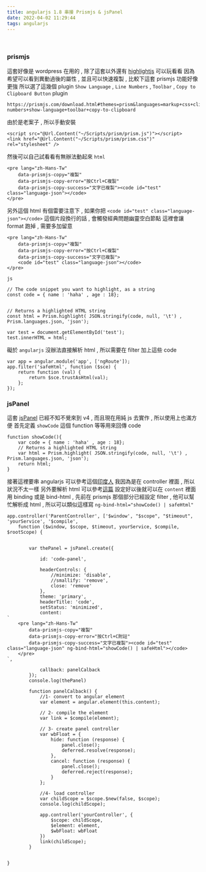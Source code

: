```yaml
---
title: angularjs 1.8 串接 Prismjs & jsPanel
date: 2022-04-02 11:29:44
tags: angularjs
---
```

&nbsp;
<!-- more -->

### prismjs
這套好像是 wordpress 在用的 , 除了這套以外還有 [highlightjs](https://highlightjs.org/) 可以玩看看
因為希望可以看到異動過後的屬性 , 並且可以快速複製 , 比較下這套 prismjs 功能好像更強
所以選了這幾個 plugin `Show Language` , `Line Numbers` , `Toolbar` , `Copy to Clipboard Button` plugin
```
https://prismjs.com/download.html#themes=prism&languages=markup+css+clike+javascript+json&plugins=line-numbers+show-language+toolbar+copy-to-clipboard
```

由於是老案子 , 所以手動安裝
```
<script src="@Url.Content("~/Scripts/prism/prism.js")"></script>
<link href="@Url.Content("~/Scripts/prism/prism.css")" rel="stylesheet" />
```

然後可以自己試看看有無辦法動起來
`html`
```
<pre lang="zh-Hans-Tw"
	data-prismjs-copy="複製"
	data-prismjs-copy-error="按Ctrl+C複製"
	data-prismjs-copy-success="文字已複製"><code id="test" class="language-json"></code>
</pre>
```

另外這個 html 有個雷要注意下 , 如果你把 `<code id="test" class="language-json"></code>` 這個片段換行的話 , 會觸發經典問題幽靈空白節點
這裡會讓 format 跑掉 , 需要多加留意
```
<pre lang="zh-Hans-Tw"
	data-prismjs-copy="複製"
	data-prismjs-copy-error="按Ctrl+C複製"
	data-prismjs-copy-success="文字已複製">
	<code id="test" class="language-json"></code>
</pre>
```

`js`
```
// The code snippet you want to highlight, as a string
const code = { name : 'haha' , age : 18};


// Returns a highlighted HTML string
const html = Prism.highlight( JSON.stringify(code, null, '\t') , Prism.languages.json, 'json');

var test = document.getElementById('test');
test.innerHTML = html;
```


礙於 `angularjs` 沒辦法直接解析 html , 所以需要在 filter 加上這些 code
```
var app = angular.module('app', ['ngRoute']);
app.filter('safeHtml', function ($sce) {
	return function (val) {
		return $sce.trustAsHtml(val);
	};
});

```

### jsPanel
這套 [jsPanel](https://jspanel.de/) 已經不知不覺來到 v4 , 而且現在用純 js 去實作 , 所以使用上也滿方便
首先定義 `showCode` 這個 function 等等用來回傳 code

```
function showCode(){
	var code = { name : 'haha' , age : 18};
	// Returns a highlighted HTML string
	var html = Prism.highlight( JSON.stringify(code, null, '\t') , Prism.languages.json, 'json');
	return html;
}

```

接著這裡要串 angularjs 可以參考這個[印度人](https://stackoverflow.com/questions/51647839/how-to-use-jspanel4-with-angular-1-x/51695330#51695330)
我因為是在 controller 裡面 , 所以狀況不太一樣
另外要解析 html 可以參考[這篇](https://stackoverflow.com/questions/19415394/with-ng-bind-html-unsafe-removed-how-do-i-inject-html)
設定好以後就可以在 `content` 裡面用 binding 或是 bind-html , 先前在 prismjs 那個部分已經設定 filter , 他可以幫忙解析成 html , 所以可以類似這樣寫 `ng-bind-html="showCode() | safeHtml"`
```
app.controller('ParentController', ['$window', "$scope", "$timeout", 'yourService', '$compile',
    function ($window, $scope, $timeout, yourService, $compile, $rootScope) {


        var thePanel = jsPanel.create({

            id: 'code-panel',

            headerControls: {
                //minimize: 'disable',
                //smallify: 'remove',
                close: 'remove'
            },
            theme: 'primary',
            headerTitle: 'code',
            setStatus: 'minimized',
            content:
`
    <pre lang="zh-Hans-Tw"
        data-prismjs-copy="複製"
        data-prismjs-copy-error="按Ctrl+C附註"
        data-prismjs-copy-success="文字已複製"><code id="test" class="language-json" ng-bind-html="showCode() | safeHtml"></code>
    </pre>
`,

            callback: panelCalback
        });
        console.log(thePanel)

        function panelCalback() {
            //1- convert to angular element
            var element = angular.element(this.content);

            // 2- compile the element
            var link = $compile(element);

            // 3- create panel controller
            var wbFloat = {
                hide: function (response) {
                    panel.close();
                    deferred.resolve(response);
                },
                cancel: function (response) {
                    panel.close();
                    deferred.reject(response);
                }
            };

            //4- load controller
            var childScope = $scope.$new(false, $scope);
            console.log(childScope);

            app.controller('yourController', {
                $scope: childScope,
                $element: element,
                $wbFloat: wbFloat
            })
            link(childScope);
        }
	
	
}
```
